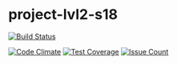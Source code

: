# project-lvl2-s18

[![Build Status](https://travis-ci.org/jeka-r/project-lvl2-s18.svg?branch=master)](https://travis-ci.org/jeka-r/project-lvl2-s18)

[![Code Climate](https://codeclimate.com/github/jeka-r/project-lvl2-s18/badges/gpa.svg)](https://codeclimate.com/github/jeka-r/project-lvl2-s18)
[![Test Coverage](https://codeclimate.com/github/jeka-r/project-lvl2-s18/badges/coverage.svg)](https://codeclimate.com/github/jeka-r/project-lvl2-s18/coverage)
[![Issue Count](https://codeclimate.com/github/jeka-r/project-lvl2-s18/badges/issue_count.svg)](https://codeclimate.com/github/jeka-r/project-lvl2-s18)
